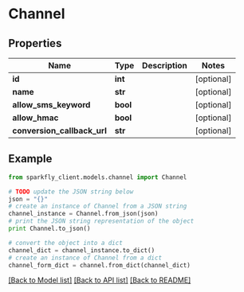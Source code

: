 # Channel


## Properties
Name | Type | Description | Notes
------------ | ------------- | ------------- | -------------
**id** | **int** |  | [optional] 
**name** | **str** |  | [optional] 
**allow_sms_keyword** | **bool** |  | [optional] 
**allow_hmac** | **bool** |  | [optional] 
**conversion_callback_url** | **str** |  | [optional] 

## Example

```python
from sparkfly_client.models.channel import Channel

# TODO update the JSON string below
json = "{}"
# create an instance of Channel from a JSON string
channel_instance = Channel.from_json(json)
# print the JSON string representation of the object
print Channel.to_json()

# convert the object into a dict
channel_dict = channel_instance.to_dict()
# create an instance of Channel from a dict
channel_form_dict = channel.from_dict(channel_dict)
```
[[Back to Model list]](../README.md#documentation-for-models) [[Back to API list]](../README.md#documentation-for-api-endpoints) [[Back to README]](../README.md)


